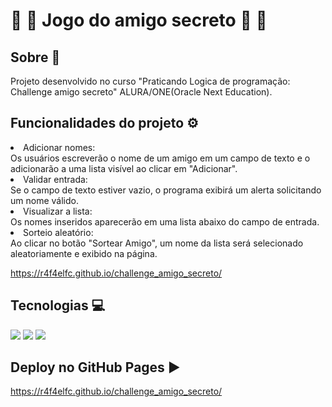 <h1>🎁 👤 Jogo do amigo secreto 👤 🎁</h1>

<h2> Sobre 📕</h2>
<p>Projeto desenvolvido no curso "Praticando Logica de programação: Challenge amigo secreto" ALURA/ONE(Oracle Next Education).</p>

## Funcionalidades do projeto ⚙

<u1>
      <li>Adicionar nomes:</li>
      Os usuários escreverão o nome de um amigo em um campo de texto e o adicionarão a uma lista visível ao clicar em "Adicionar".
      <li>Validar entrada:</li>
      Se o campo de texto estiver vazio, o programa exibirá um alerta solicitando um nome válido.
      <li>Visualizar a lista:</li>
      Os nomes inseridos aparecerão em uma lista abaixo do campo de entrada.
      <li>Sorteio aleatório:</li>
      Ao clicar no botão "Sortear Amigo", um nome da lista será selecionado aleatoriamente e exibido na página.
</u1>

https://r4f4elfc.github.io/challenge_amigo_secreto/

##  Tecnologias 💻
<div>
  <img src="https://img.shields.io/badge/HTML-239120?style=for-the-badge&logo=html5&logoColor=white">
  <img src="https://img.shields.io/badge/CSS-239120?&style=for-the-badge&logo=css3&logoColor=white">
  <img src="https://img.shields.io/badge/JavaScript-F7DF1E?style=for-the-badge&logo=javascript&logoColor=black">
</div>

##  Deploy no GitHub Pages ▶
https://r4f4elfc.github.io/challenge_amigo_secreto/
